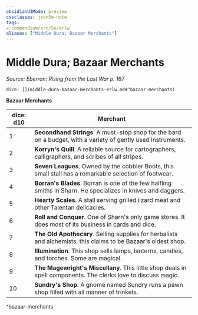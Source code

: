 ```yaml
---
obsidianUIMode: preview
cssclasses: json5e-note
tags:
- compendium/src/5e/erlw
aliases: ["Middle Dura; Bazaar Merchants"]
---
```

# Middle Dura; Bazaar Merchants
*Source: Eberron: Rising from the Last War p. 167* 

`dice: [](middle-dura-bazaar-merchants-erlw.md#^bazaar-merchants)`

**Bazaar Merchants**

| dice: d10 | Merchant |
|-----------|----------|
| 1 | **Secondhand Strings**. A must-stop shop for the bard on a budget, with a variety of gently used instruments. |
| 2 | **Korryn's Quill**. A reliable source for cartographers, calligraphers, and scribes of all stripes. |
| 3 | **Seven Leagues**. Owned by the cobbler Boots, this small stall has a remarkable selection of footwear. |
| 4 | **Borran's Blades**. Borran is one of the few halfling smiths in Sharn. He specializes in knives and daggers. |
| 5 | **Hearty Scales**. A stall serving grilled lizard meat and other Talentan delicacies. |
| 6 | **Roll and Conquer**. One of Sharn's only game stores. It does most of its business in cards and dice. |
| 7 | **The Old Apothecary**. Selling supplies for herbalists and alchemists, this claims to be Bazaar's oldest shop. |
| 8 | **Illumination**. This shop sells lamps, lanterns, candles, and torches. Some are magical. |
| 9 | **The Magewright's Miscellany**. This little shop deals in spell components. The clerks love to discuss magic. |
| 10 | **Sundry's Shop**. A gnome named Sundry runs a pawn shop filled with all manner of trinkets. |
^bazaar-merchants